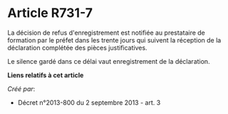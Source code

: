 # Article R731-7

La décision de refus d'enregistrement est notifiée au prestataire de formation par le préfet dans les trente jours qui
suivent la réception de la déclaration complétée des pièces justificatives.

Le silence gardé dans ce délai vaut enregistrement de la déclaration.

**Liens relatifs à cet article**

_Créé par_:

  - Décret n°2013-800 du 2 septembre 2013 - art. 3

